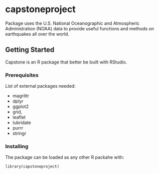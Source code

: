 # capstoneproject
Package uses the U.S. National Oceanographic and Atmospheric Administration (NOAA) data to provide useful 
functions and methods on earthquakes all over the world.

## Getting Started

Capstone is an R package that better be built with RStudio. 

### Prerequisites

List of external packages needed:

- magrittr
- dplyr
- ggplot2
- grid,
- leaflet
- lubridate
- purrr
- stringr

### Installing

The package can be loaded as any other R packahe with:
```
library(capstoneproject)
```
